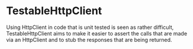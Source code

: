 # TestableHttpClient

Using HttpClient in code that is unit tested is seen as rather difficult, TestableHttpClient aims to make it easier to assert the calls that are made via an HttpClient and to stub the responses that are being returned.